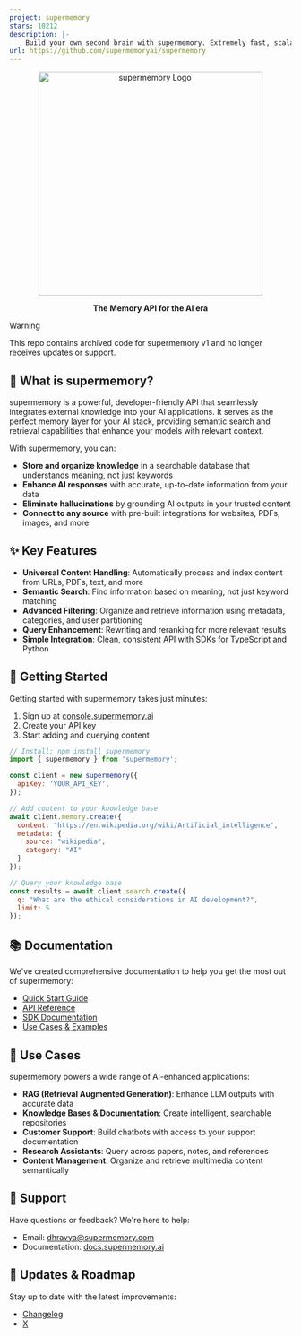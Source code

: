 ```yaml
---
project: supermemory
stars: 10212
description: |-
    Build your own second brain with supermemory. Extremely fast, scalable, memory API for the AI era.
url: https://github.com/supermemoryai/supermemory
---
```


<div align="center">
  <img src="logo.svg" alt="supermemory Logo" width="400" />
  <p><strong>The Memory API for the AI era</strong></p>
</div>

> [!WARNING]
> This repo contains archived code for supermemory v1 and no longer receives updates or support.

## 🧠 What is supermemory?

supermemory is a powerful, developer-friendly API that seamlessly integrates external knowledge into your AI applications. It serves as the perfect memory layer for your AI stack, providing semantic search and retrieval capabilities that enhance your models with relevant context.

With supermemory, you can:

- **Store and organize knowledge** in a searchable database that understands meaning, not just keywords
- **Enhance AI responses** with accurate, up-to-date information from your data
- **Eliminate hallucinations** by grounding AI outputs in your trusted content
- **Connect to any source** with pre-built integrations for websites, PDFs, images, and more

## ✨ Key Features

- **Universal Content Handling**: Automatically process and index content from URLs, PDFs, text, and more
- **Semantic Search**: Find information based on meaning, not just keyword matching
- **Advanced Filtering**: Organize and retrieve information using metadata, categories, and user partitioning
- **Query Enhancement**: Rewriting and reranking for more relevant results
- **Simple Integration**: Clean, consistent API with SDKs for TypeScript and Python

## 🚀 Getting Started

Getting started with supermemory takes just minutes:

1. Sign up at [console.supermemory.ai](https://console.supermemory.ai)
2. Create your API key
3. Start adding and querying content

```javascript
// Install: npm install supermemory
import { supermemory } from 'supermemory';

const client = new supermemory({
  apiKey: 'YOUR_API_KEY',
});

// Add content to your knowledge base
await client.memory.create({
  content: "https://en.wikipedia.org/wiki/Artificial_intelligence",
  metadata: {
    source: "wikipedia",
    category: "AI"
  }
});

// Query your knowledge base
const results = await client.search.create({
  q: "What are the ethical considerations in AI development?",
  limit: 5
});
```

## 📚 Documentation

We've created comprehensive documentation to help you get the most out of supermemory:

- [Quick Start Guide](https://docs.supermemory.ai/quickstart/overview)
- [API Reference](https://docs.supermemory.ai/api-reference)
- [SDK Documentation](https://docs.supermemory.ai/sdks)
- [Use Cases & Examples](https://docs.supermemory.ai/overview/use-cases)

## 🌟 Use Cases

supermemory powers a wide range of AI-enhanced applications:

- **RAG (Retrieval Augmented Generation)**: Enhance LLM outputs with accurate data
- **Knowledge Bases & Documentation**: Create intelligent, searchable repositories
- **Customer Support**: Build chatbots with access to your support documentation
- **Research Assistants**: Query across papers, notes, and references
- **Content Management**: Organize and retrieve multimedia content semantically

## 💬 Support

Have questions or feedback? We're here to help:
- Email: [dhravya@supermemory.com](mailto:dhravya@supermemory.com)
- Documentation: [docs.supermemory.ai](https://docs.supermemory.ai)

## 🔄 Updates & Roadmap

Stay up to date with the latest improvements:
- [Changelog](https://docs.supermemory.ai/changelog/overview)
- [X](https://x.com/supermemoryai)

